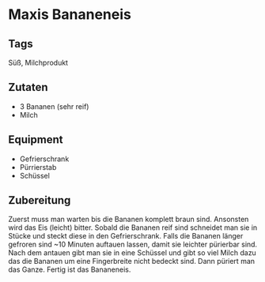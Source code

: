 # Maxis Bananeneis

## Tags

Süß, Milchprodukt

## Zutaten

- 3 Bananen (sehr reif)
- Milch

## Equipment

- Gefrierschrank
- Pürrierstab
- Schüssel

## Zubereitung

Zuerst muss man warten bis die Bananen komplett braun sind.
Ansonsten wird das Eis (leicht) bitter.
Sobald die Bananen reif sind schneidet man sie in Stücke und steckt diese in den Gefrierschrank.
Falls die Bananen länger gefroren sind ~10 Minuten auftauen lassen, damit sie leichter pürierbar sind.
Nach dem antauen gibt man sie in eine Schüssel und gibt so viel Milch dazu das die Bananen um eine Fingerbreite nicht bedeckt sind.
Dann püriert man das Ganze. Fertig ist das Bananeneis.